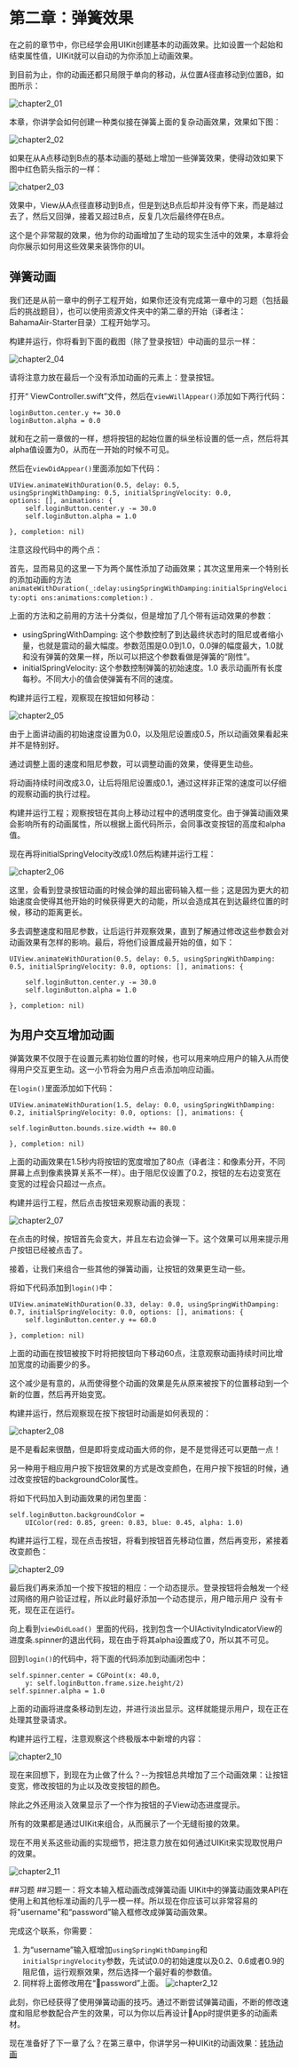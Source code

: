 # 第二章：弹簧效果
在之前的章节中，你已经学会用UIKit创建基本的动画效果。比如设置一个起始和结束属性值，UIKit就可以自动的为你添加上动画效果。

到目前为止，你的动画还都只局限于单向的移动，从位置A径直移动到位置B，如图所示：

![chapter2_01](./images/chapter2_01.png)

本章，你讲学会如何创建一种类似接在弹簧上面的复杂动画效果，效果如下图：

![chapter2_02](./images/chapter2_02.png)

如果在从A点移动到B点的基本动画的基础上增加一些弹簧效果，使得动效如果下图中红色箭头指示的一样：

![chatper2_03](./images/chapter2_03.png)

效果中，View从A点径直移动到B点，但是到达B点后却并没有停下来，而是越过去了，然后又回弹，接着又超过B点，反复几次后最终停在B点。

这个是个非常靓的效果，他为你的动画增加了生动的现实生活中的效果，本章将会向你展示如何用这些效果来装饰你的UI。

## 弹簧动画
我们还是从前一章中的例子工程开始，如果你还没有完成第一章中的习题（包括最后的挑战题目），也可以使用资源文件夹中的第二章的开始（译者注：BahamaAir-Starter目录）工程开始学习。

构建并运行，你将看到下面的截图（除了登录按钮）中动画的显示一样：

![chapter2_04](./images/chapter2_04.png)

请将注意力放在最后一个没有添加动画的元素上：登录按钮。


打开“ ViewController.swift”文件，然后在`viewWillAppear()`添加如下两行代码：

	loginButton.center.y += 30.0 
	loginButton.alpha = 0.0
	
就和在之前一章做的一样，想将按钮的起始位置的纵坐标设置的低一点，然后将其alpha值设置为0，从而在一开始的时候不可见。

然后在`viewDidAppear()`里面添加如下代码：

	UIView.animateWithDuration(0.5, delay: 0.5, 
	usingSpringWithDamping: 0.5, initialSpringVelocity: 0.0, 
	options: [], animations: {		self.loginButton.center.y -= 30.0		self.loginButton.alpha = 1.0 
		}, completion: nil)
注意这段代码中的两个点：
首先，显而易见的这里一下为两个属性添加了动画效果；其次这里用来一个特别长的添加动画的方法 `animateWithDuration(_:delay:usingSpringWithDamping:initialSpringVelocity:opti ons:animations:completion:)`
.

上面的方法和之前用的方法十分类似，但是增加了几个带有运动效果的参数：

* usingSpringWithDamping: 这个参数控制了到达最终状态时的阻尼或者缩小量，也就是震动的最大幅度。参数范围是0.0到1.0，0.0弹的幅度最大，1.0就和没有弹簧的效果一样，所以可以把这个参数看做是弹簧的“刚性”。
* initialSpringVelocity: 这个参数控制弹簧的初始速度。1.0 表示动画所有长度每秒。不同大小的值会使弹簧有不同的速度。

构建并运行工程，观察现在按钮如何移动：

![chapter2_05](./images/chapter2_05.png)

由于上面讲动画的初始速度设置为0.0，以及阻尼设置成0.5，所以动画效果看起来并不是特别好。

通过调整上面的速度和阻尼参数，可以调整动画的效果，使得更生动些。

将动画持续时间改成3.0，让后将阻尼设置成0.1，通过这样非正常的速度可以仔细的观察动画的执行过程。

构建并运行工程；观察按钮在其向上移动过程中的透明度变化。由于弹簧动画效果会影响所有的动画属性，所以根据上面代码所示，会同事改变按钮的高度和alpha值。

现在再将initialSpringVelocity改成1.0然后构建并运行工程：

![chapter2_06](./images/chapter2_06.png)

这里，会看到登录按钮动画的时候会弹的超出密码输入框一些；这是因为更大的初始速度会使得其他开始的时候获得更大的动能，所以会造成其在到达最终位置的时候，移动的距离更长。

多去调整速度和阻尼参数，让后运行并观察效果，直到了解通过修改这些参数会对动画效果有怎样的影响。最后，将他们设置成最开始的值，如下：

	UIView.animateWithDuration(0.5, delay: 0.5, usingSpringWithDamping: 0.5, initialSpringVelocity: 0.0, options: [], animations: {
			self.loginButton.center.y -= 30.0		self.loginButton.alpha = 1.0 
	}, completion: nil)
	
## 为用户交互增加动画
弹簧效果不仅限于在设置元素初始位置的时候，也可以用来响应用户的输入从而使得用户交互更生动。这一小节将会为用户点击添加响应动画。
在`login()`里面添加如下代码：
	UIView.animateWithDuration(1.5, delay: 0.0, usingSpringWithDamping: 0.2, initialSpringVelocity: 0.0, options: [], animations: {	self.loginButton.bounds.size.width += 80.0 
	}, completion: nil)

上面的动画效果在1.5秒内将按钮的宽度增加了80点（译者注：和像素分开，不同屏幕上点到像素换算关系不一样）。由于阻尼仅设置了0.2，按钮的左右边变宽在变宽的过程会只超过一点点。

构建并运行工程，然后点击按钮来观察动画的表现：

![chapter2_07](./images/chapter2_07.png)

在点击的时候，按钮首先会变大，并且左右边会弹一下。这个效果可以用来提示用户按钮已经被点击了。

接着，让我们来组合一些其他的弹簧动画，让按钮的效果更生动一些。

将如下代码添加到`login()`中：

	UIView.animateWithDuration(0.33, delay: 0.0, usingSpringWithDamping: 0.7, initialSpringVelocity: 0.0, options: [], animations: {		self.loginButton.center.y += 60.0 
	}, completion: nil)
上面的动画在按钮被按下时将把按钮向下移动60点，注意观察动画持续时间比增加宽度的动画要少的多。
这个减少是有意的，从而使得整个动画的效果是先从原来被按下的位置移动到一个新的位置，然后再开始变宽。
构建并运行，然后观察现在按下按钮时动画是如何表现的：
![chapter2_08](./images/chapter2_08.png)是不是看起来很酷，但是即将变成动画大师的你，是不是觉得还可以更酷一点！
另一种用于相应用户按下按钮效果的方式是改变颜色，在用户按下按钮的时候，通过改变按钮的backgroundColor属性。
将如下代码加入到动画效果的闭包里面：
	self.loginButton.backgroundColor =		UIColor(red: 0.85, green: 0.83, blue: 0.45, alpha: 1.0)
		
构建并运行工程，现在点击按钮，将看到按钮首先移动位置，然后再变形，紧接着改变颜色：
![chapter2_09](./images/chapter2_09.png)
最后我们再来添加一个按下按钮的相应：一个动态提示。登录按钮将会触发一个经过网络的用户验证过程，所以此时最好添加一个动态提示，用户暗示用户没有卡死，现在正在运行。
向上看到`viewDidLoad() `里面的代码，找到包含一个UIActivityIndicatorView的进度条.spinner的退出代码，现在由于将其alpha设置成了0，所以其不可见。
回到`login()`的代码中，将下面的代码添加到动画闭包中：
	self.spinner.center = CGPoint(x: 40.0,		y: self.loginButton.frame.size.height/2)	self.spinner.alpha = 1.0
上面的动画将进度条移动到左边，并进行淡出显示。这样就能提示用户，现在正在处理其登录请求。
构建并运行工程，注意观察这个终极版本中新增的内容：
![chapter2_10](./images/chapter2_10.png)
现在来回想下，到现在为止做了什么？--为按钮总共增加了三个动画效果：让按钮变宽，修改按钮的为止以及改变按钮的颜色。
除此之外还用淡入效果显示了一个作为按钮的子View动态进度提示。
所有的效果都是通过UIKit来组合，从而展示了一个无缝衔接的效果。
现在不用关系这些动画的实现细节，把注意力放在如何通过UIKit来实现取悦用户的效果。![chapter2_11](./images/chapter2_11.png)
##习题
##习题一：将文本输入框动画改成弹簧动画
UIKit中的弹簧动画效果API在使用上和其他标准动画的几乎一模一样。所以现在你应该可以非常容易的将"username"和“password”输入框修改成弹簧动画效果。

完成这个联系，你需要：
1. 为“username”输入框增加`usingSpringWithDamping`和`initialSpringVelocity`参数，先试试0.0的初始速度以及0.2、0.6或者0.9的阻尼值，运行观察效果，然后选择一个最好看的参数值。
2. 同样将上面修改用在“password”上面。
![chapter2_12](./images/chapter2_12.png)

此刻，你已经获得了使用弹簧动画的技巧。通过不断尝试弹簧动画，不断的修改速度和阻尼参数配合产生的效果，可以为你以后再设计App时提供更多的动画素材。

现在准备好了下一章了么？在第三章中，你讲学另一种UIKit的动画效果：[转场动画](./chapter_3_transitions.md)

